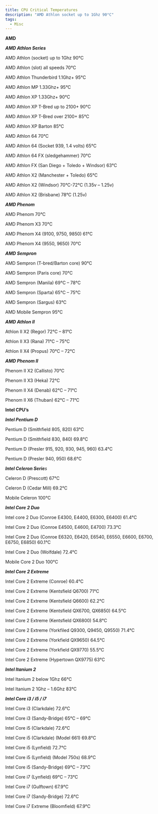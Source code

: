 ```yaml
---
title: CPU Critical Temperatures
description: "AMD Athlon socket up to 1Ghz 90°C"
tags:
  - Misc
---
```

**AMD**

_**AMD Athlon Series**_

AMD Athlon (socket) up to 1Ghz 90°C
  
AMD Athlon (slot) all speeds 70°C
  
AMD Athlon Thunderbird 1.1Ghz+ 95°C
  
AMD Athlon MP 1.33Ghz+ 95°C
  
AMD Athlon XP 1.33Ghz+ 90°C
  
AMD Athlon XP T-Bred up to 2100+ 90°C
  
AMD Athlon XP T-Bred over 2100+ 85°C
  
AMD Athlon XP Barton 85°C
  
AMD Athlon 64 70°C
  
AMD Athlon 64 (Socket 939, 1.4 volts) 65°C
  
AMD Athlon 64 FX (sledgehammer) 70°C
  
AMD Athlon FX (San Diego + Toledo + Windsor) 63°C
  
AMD Athlon X2 (Manchester + Toledo) 65°C
  
AMD Athlon X2 (Windsor) 70°C-72°C (1.35v &#8211; 1.25v)
  
AMD Athlon X2 (Brisbane) 78°C (1.25v)

_**AMD Phenom**_ 

AMD Phenom 70°C
  
AMD Phenom X3 70°C
  
AMD Phenom X4 (9100, 9750, 9850) 61°C
  
AMD Phenom X4 (9550, 9650) 70°C

_**AMD Sempron**_ 

AMD Sempron (T-bred/Barton core) 90°C
  
AMD Sempron (Paris core) 70°C
  
AMD Sempron (Manila) 69°C &#8211; 78°C
  
AMD Sempron (Sparta) 65°C &#8211; 75°C
  
AMD Sempron (Sargus) 63°C
  
AMD Mobile Sempron 95°C

_**AMD Athlon II**_
  
Athlon II X2 (Regor) 72°C &#8211; 81°C
  
Athlon II X3 (Rana) 71°C &#8211; 75°C
  
Athlon II X4 (Propus) 70°C &#8211; 72°C

_**AMD Phenom II**_ 

Phenom II X2 (Callisto) 70°C
  
Phenom II X3 (Heka) 72°C
  
Phenom II X4 (Denab) 62°C &#8211; 71°C
  
Phenom II X6 (Thuban) 62°C &#8211; 71°C

**Intel CPU&#8217;s**

_**Intel Pentium D**_ 

Pentium D (Smithfield 805, 820) 63°C
  
Pentium D (Smithfield 830, 840) 69.8°C
  
Pentium D (Presler 915, 920, 930, 945, 960) 63.4°C
  
Pentium D (Presler 940, 950) 68.6°C

_**Intel Celeron Serie**s_

Celeron D (Prescott) 67°C
  
Celeron D (Cedar Mill) 69.2°C
  
Mobile Celeron 100°C

_**Intel Core 2 Duo**_ 

Intel core 2 Duo (Conroe E4300, E4400, E6300, E6400) 61.4°C
  
Intel Core 2 Duo (Conroe E4500, E4600, E4700) 73.3°C
  
Intel Core 2 Duo (Conroe E6320, E6420, E6540, E6550, E6600, E6700, E6750, E6850) 60.1°C
  
Intel Core 2 Duo (Wolfdale) 72.4°C
  
Mobile Core 2 Duo 100°C

_**Intel Core 2 Extreme**_ 

Intel Core 2 Extreme (Conroe) 60.4°C
  
Intel Core 2 Extreme (Kentsfield Q6700) 71°C
  
Intel Core 2 Extreme (Kentsfield Q6600) 62.2°C
  
Intel Core 2 Extreme (Kentsfield QX6700, QX6850) 64.5°C
  
Intel Core 2 Extreme (Kentsfield QX6800) 54.8°C
  
Intel Core 2 Extreme (Yorkfiled Q9300, Q9450, Q9550) 71.4°C
  
Intel Core 2 Extreme (Yorkfield QX9650) 64.5°C
  
Intel Core 2 Extreme (Yorkfield QX9770) 55.5°C
  
Intel Core 2 Extreme (Hypertown QX9775) 63°C

_**Intel Itanium 2**_ 

Intel Itanium 2 below 1Ghz 66°C
  
Intel Itanium 2 1Ghz &#8211; 1.6Ghz 83°C

**_Intel Core i3 / i5 / i7_** 

Intel Core i3 (Clarkdale) 72.6°C
  
Intel Core i3 (Sandy-Bridge) 65°C &#8211; 69°C
  
Intel Core i5 (Clarkdale) 72.6°C
  
Intel Core i5 (Clarkdale) (Model 661) 69.8°C
  
Intel Core i5 (Lynfield) 72.7°C
  
Intel Core i5 (Lynfield) (Model 750s) 68.9°C
  
Intel Core i5 (Sandy-Bridge) 69°C &#8211; 73°C
  
Intel Core i7 (Lynfield) 69°C &#8211; 73°C
  
Intel Core i7 (Gulftown) 67.9°C
  
Intel Core i7 (Sandy-Bridge) 72.6°C
  
Intel Core i7 Extreme (Bloomfield) 67.9°C
